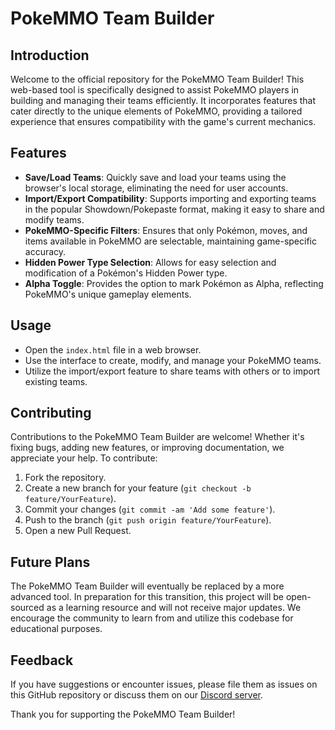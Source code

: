 # PokeMMO Team Builder

## Introduction
Welcome to the official repository for the PokeMMO Team Builder! This web-based tool is specifically designed to assist PokeMMO players in building and managing their teams efficiently. It incorporates features that cater directly to the unique elements of PokeMMO, providing a tailored experience that ensures compatibility with the game's current mechanics.

## Features
- **Save/Load Teams**: Quickly save and load your teams using the browser's local storage, eliminating the need for user accounts.
- **Import/Export Compatibility**: Supports importing and exporting teams in the popular Showdown/Pokepaste format, making it easy to share and modify teams.
- **PokeMMO-Specific Filters**: Ensures that only Pokémon, moves, and items available in PokeMMO are selectable, maintaining game-specific accuracy.
- **Hidden Power Type Selection**: Allows for easy selection and modification of a Pokémon's Hidden Power type.
- **Alpha Toggle**: Provides the option to mark Pokémon as Alpha, reflecting PokeMMO's unique gameplay elements.

## Usage
- Open the `index.html` file in a web browser.
- Use the interface to create, modify, and manage your PokeMMO teams.
- Utilize the import/export feature to share teams with others or to import existing teams.

## Contributing
Contributions to the PokeMMO Team Builder are welcome! Whether it's fixing bugs, adding new features, or improving documentation, we appreciate your help. To contribute:
1. Fork the repository.
2. Create a new branch for your feature (`git checkout -b feature/YourFeature`).
3. Commit your changes (`git commit -am 'Add some feature'`).
4. Push to the branch (`git push origin feature/YourFeature`).
5. Open a new Pull Request.

## Future Plans
The PokeMMO Team Builder will eventually be replaced by a more advanced tool. In preparation for this transition, this project will be open-sourced as a learning resource and will not receive major updates. We encourage the community to learn from and utilize this codebase for educational purposes.

## Feedback
If you have suggestions or encounter issues, please file them as issues on this GitHub repository or discuss them on our [Discord server](https://discord.pokemmo.zone).

Thank you for supporting the PokeMMO Team Builder!
